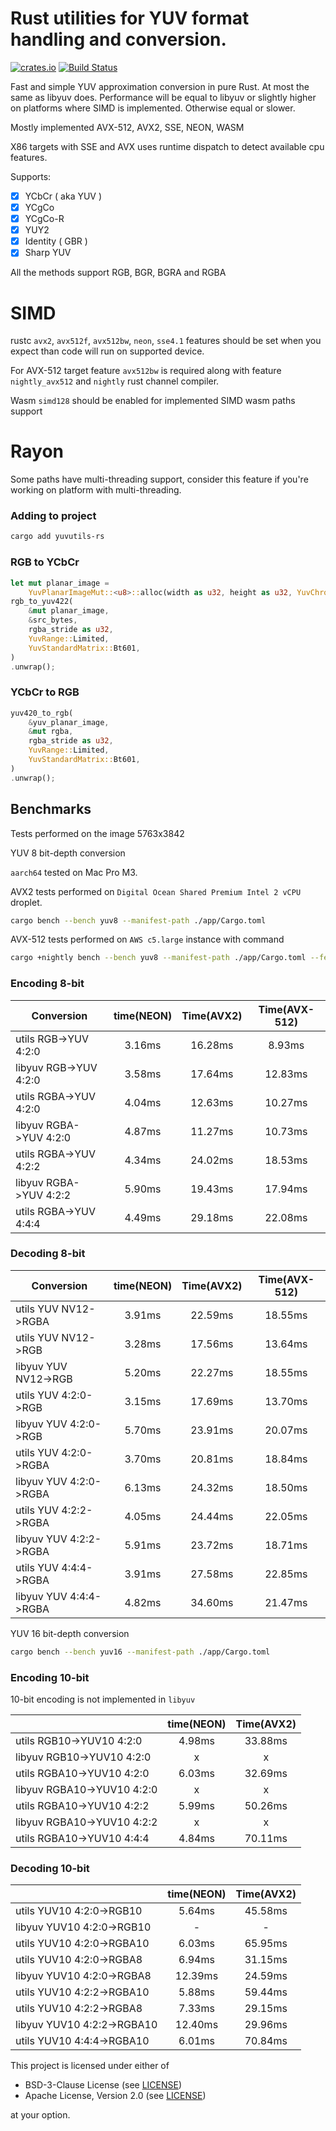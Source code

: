 # Rust utilities for YUV format handling and conversion.

[![crates.io](https://img.shields.io/crates/v/yuvutils-rs.svg)](https://crates.io/crates/yuvutils-rs)
[![Build Status](https://github.com/awxkee/yuvutils-rs/actions/workflows/Build/badge.svg)](https://github.com/awxkee/yuvutils-rs/actions)

Fast and simple YUV approximation conversion in pure Rust. At most the same as libyuv does. Performance will be equal to libyuv or slightly higher on platforms where SIMD is implemented. Otherwise equal or slower. 

Mostly implemented AVX-512, AVX2, SSE, NEON, WASM

X86 targets with SSE and AVX uses runtime dispatch to detect available cpu features.

Supports:
- [x] YCbCr ( aka YUV )
- [x] YCgCo
- [x] YCgCo-R
- [x] YUY2
- [x] Identity ( GBR )
- [x] Sharp YUV

All the methods support RGB, BGR, BGRA and RGBA

# SIMD

rustc `avx2`, `avx512f`, `avx512bw`, `neon`, `sse4.1` features should be set when you expect than code will run on supported device.

For AVX-512 target feature `avx512bw` is required along with feature `nightly_avx512` and `nightly` rust channel compiler.

Wasm `simd128` should be enabled for implemented SIMD wasm paths support

# Rayon 

Some paths have multi-threading support, consider this feature if you're working on platform with multi-threading.

### Adding to project

```bash
cargo add yuvutils-rs
```

### RGB to YCbCr

```rust
let mut planar_image =
    YuvPlanarImageMut::<u8>::alloc(width as u32, height as u32, YuvChromaSubsampling::Yuv420);
rgb_to_yuv422(
    &mut planar_image,
    &src_bytes,
    rgba_stride as u32,
    YuvRange::Limited,
    YuvStandardMatrix::Bt601,
)
.unwrap();
```

### YCbCr to RGB

```rust
yuv420_to_rgb(
    &yuv_planar_image,
    &mut rgba,
    rgba_stride as u32,
    YuvRange::Limited,
    YuvStandardMatrix::Bt601,
)
.unwrap();
```

## Benchmarks

Tests performed on the image 5763x3842

YUV 8 bit-depth conversion

`aarch64` tested on Mac Pro M3.

AVX2 tests performed on `Digital Ocean Shared Premium Intel 2 vCPU` droplet.

```bash
cargo bench --bench yuv8 --manifest-path ./app/Cargo.toml
```

AVX-512 tests performed on `AWS c5.large` instance with command

```bash
cargo +nightly bench --bench yuv8 --manifest-path ./app/Cargo.toml --features nightly_avx512
```

### Encoding 8-bit

| Conversion             | time(NEON) | Time(AVX2) | Time(AVX-512) |
|------------------------|:----------:|:----------:|:-------------:|
| utils RGB->YUV 4:2:0   |   3.16ms   |  16.28ms   |    8.93ms     |
| libyuv RGB->YUV 4:2:0  |   3.58ms   |  17.64ms   |    12.83ms    |
| utils RGBA->YUV 4:2:0  |   4.04ms   |  12.63ms   |    10.27ms    |
| libyuv RGBA->YUV 4:2:0 |   4.87ms   |  11.27ms   |    10.73ms    |
| utils RGBA->YUV 4:2:2  |   4.34ms   |  24.02ms   |    18.53ms    |
| libyuv RGBA->YUV 4:2:2 |   5.90ms   |  19.43ms   |    17.94ms    |
| utils RGBA->YUV 4:4:4  |   4.49ms   |  29.18ms   |    22.08ms    |

### Decoding 8-bit

| Conversion             | time(NEON) | Time(AVX2) | Time(AVX-512) | 
|------------------------|:----------:|:----------:|:-------------:| 
| utils YUV NV12->RGBA   |   3.91ms   |  22.59ms   |    18.55ms    | 
| utils YUV NV12->RGB    |   3.28ms   |  17.56ms   |    13.64ms    | 
| libyuv YUV NV12->RGB   |   5.20ms   |  22.27ms   |    18.55ms    | 
| utils YUV 4:2:0->RGB   |   3.15ms   |  17.69ms   |    13.70ms    | 
| libyuv YUV 4:2:0->RGB  |   5.70ms   |  23.91ms   |    20.07ms    | 
| utils YUV 4:2:0->RGBA  |   3.70ms   |  20.81ms   |    18.84ms    | 
| libyuv YUV 4:2:0->RGBA |   6.13ms   |  24.32ms   |    18.50ms    | 
| utils YUV 4:2:2->RGBA  |   4.05ms   |  24.44ms   |    22.05ms    | 
| libyuv YUV 4:2:2->RGBA |   5.91ms   |  23.72ms   |    18.71ms    | 
| utils YUV 4:4:4->RGBA  |   3.91ms   |  27.58ms   |    22.85ms    | 
| libyuv YUV 4:4:4->RGBA |   4.82ms   |  34.60ms   |    21.47ms    | 

YUV 16 bit-depth conversion

```bash
cargo bench --bench yuv16 --manifest-path ./app/Cargo.toml
```

### Encoding 10-bit

10-bit encoding is not implemented in `libyuv`

|                            | time(NEON) | Time(AVX2) |
|----------------------------|:----------:|:----------:|
| utils RGB10->YUV10 4:2:0   |   4.98ms   |  33.88ms   |
| libyuv RGB10->YUV10 4:2:0  |     x      |     x      |
| utils RGBA10->YUV10 4:2:0  |   6.03ms   |  32.69ms   |
| libyuv RGBA10->YUV10 4:2:0 |     x      |     x      |
| utils RGBA10->YUV10 4:2:2  |   5.99ms   |  50.26ms   |
| libyuv RGBA10->YUV10 4:2:2 |     x      |     x      |
| utils RGBA10->YUV10 4:4:4  |   4.84ms   |  70.11ms   |

### Decoding 10-bit

|                            | time(NEON) | Time(AVX2) |
|----------------------------|:----------:|:----------:|
| utils YUV10 4:2:0->RGB10   |   5.64ms   |  45.58ms   |
| libyuv YUV10 4:2:0->RGB10  |     -      |     -      |
| utils YUV10 4:2:0->RGBA10  |   6.03ms   |  65.95ms   |
| utils YUV10 4:2:0->RGBA8   |   6.94ms   |  31.15ms   |
| libyuv YUV10 4:2:0->RGBA8  |  12.39ms   |  24.59ms   |
| utils YUV10 4:2:2->RGBA10  |   5.88ms   |  59.44ms   |
| utils YUV10 4:2:2->RGBA8   |   7.33ms   |  29.15ms   |
| libyuv YUV10 4:2:2->RGBA10 |  12.40ms   |  29.96ms   |
| utils YUV10 4:4:4->RGBA10  |   6.01ms   |  70.84ms   |

This project is licensed under either of

- BSD-3-Clause License (see [LICENSE](LICENSE.md))
- Apache License, Version 2.0 (see [LICENSE](LICENSE-APACHE.md))

at your option.
